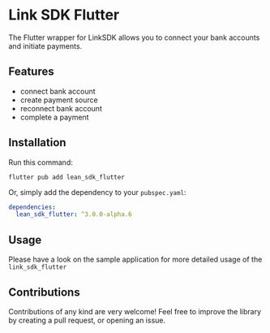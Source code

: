 # Link SDK Flutter
The Flutter wrapper for LinkSDK allows you to connect your bank accounts and initiate payments.

## Features

* connect bank account
* create payment source
* reconnect bank account
* complete a payment


## Installation


Run this command:
```shell
flutter pub add lean_sdk_flutter
```
Or, simply add the dependency to your `pubspec.yaml`:

```yaml
dependencies:
  lean_sdk_flutter: ^3.0.0-alpha.6
```

## Usage


Please have a look on the sample application for more detailed usage of the `link_sdk_flutter`

## Contributions

Contributions of any kind are very welcome! Feel free to improve the library by creating a pull request, or opening an issue.
